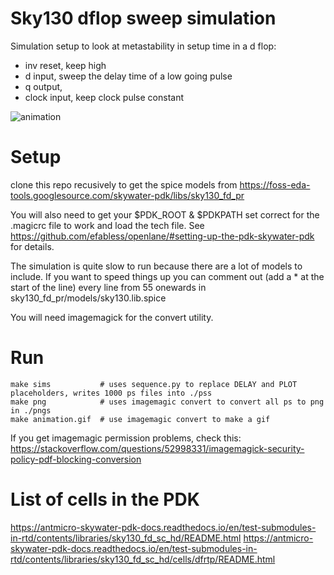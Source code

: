 # Sky130 dflop sweep simulation

Simulation setup to look at metastability in setup time in a d flop:

* inv reset, keep high
* d input, sweep the delay time of a low going pulse
* q output,
* clock input, keep clock pulse constant

![animation](animation.gif)

# Setup

clone this repo recusively to get the spice models from https://foss-eda-tools.googlesource.com/skywater-pdk/libs/sky130_fd_pr

You will also need to get your $PDK_ROOT & $PDKPATH set correct for the .magicrc file to work and load the tech file. See https://github.com/efabless/openlane/#setting-up-the-pdk-skywater-pdk for details.

The simulation is quite slow to run because there are a lot of models to include. If you want to speed things up you can comment out (add a * at the start of the line) every line from 55 onewards in sky130_fd_pr/models/sky130.lib.spice

You will need imagemagick for the convert utility.

# Run

    make sims           # uses sequence.py to replace DELAY and PLOT placeholders, writes 1000 ps files into ./pss
    make png            # uses imagemagic convert to convert all ps to png in ./pngs
    make animation.gif  # use imagemagic convert to make a gif

If you get imagemagic permission problems, check this: https://stackoverflow.com/questions/52998331/imagemagick-security-policy-pdf-blocking-conversion

# List of cells in the PDK

https://antmicro-skywater-pdk-docs.readthedocs.io/en/test-submodules-in-rtd/contents/libraries/sky130_fd_sc_hd/README.html
https://antmicro-skywater-pdk-docs.readthedocs.io/en/test-submodules-in-rtd/contents/libraries/sky130_fd_sc_hd/cells/dfrtp/README.html
